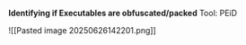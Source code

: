 
**Identifying if Executables are obfuscated/packed**
Tool: PEiD

![[Pasted image 20250626142201.png]]

